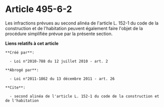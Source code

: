 # Article 495-6-2

Les infractions prévues au second alinéa de l'article L. 152-1 du code de la construction et de l'habitation peuvent
également faire l'objet de la procédure simplifiée prévue par la présente section.

**Liens relatifs à cet article**

	**Créé par**:

	  - Loi n°2010-788 du 12 juillet 2010 - art. 2

	**Abrogé par**:

	  - Loi n°2011-1862 du 13 décembre 2011 - art. 26

	**Cite**:

	  - second alinéa de l'article L. 152-1 du code de la construction et de l'habitation
